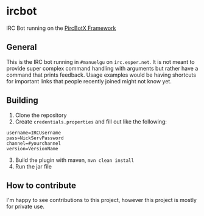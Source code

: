 # ircbot
IRC Bot running on the [PircBotX Framework](https://github.com/TheLQ/pircbotx)

## General

This is the IRC bot running in `#manuelgu` on `irc.esper.net`.
It is not meant to provide super complex command handling with arguments but rather have a command that prints feedback.
Usage examples would be having shortcuts for important links that people recently joined might not know yet.

## Building

1. Clone the repository
2. Create `credentials.properties` and fill out like the following:

  ```
  username=IRCUsername
  pass=NickServPassword
  channel=#yourchannel
  version=VersionName
  ```
  
3. Build the plugin with maven, `mvn clean install`
4. Run the jar file

## How to contribute

I'm happy to see contributions to this project, however this project is mostly for private use.
